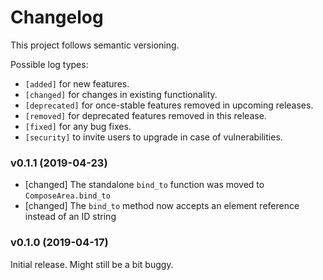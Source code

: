 # Changelog

This project follows semantic versioning.

Possible log types:

- `[added]` for new features.
- `[changed]` for changes in existing functionality.
- `[deprecated]` for once-stable features removed in upcoming releases.
- `[removed]` for deprecated features removed in this release.
- `[fixed]` for any bug fixes.
- `[security]` to invite users to upgrade in case of vulnerabilities.


### v0.1.1 (2019-04-23)

- [changed] The standalone `bind_to` function was moved to `ComposeArea.bind_to`
- [changed] The `bind_to` method now accepts an element reference instead of an
  ID string

### v0.1.0 (2019-04-17)

Initial release. Might still be a bit buggy.
